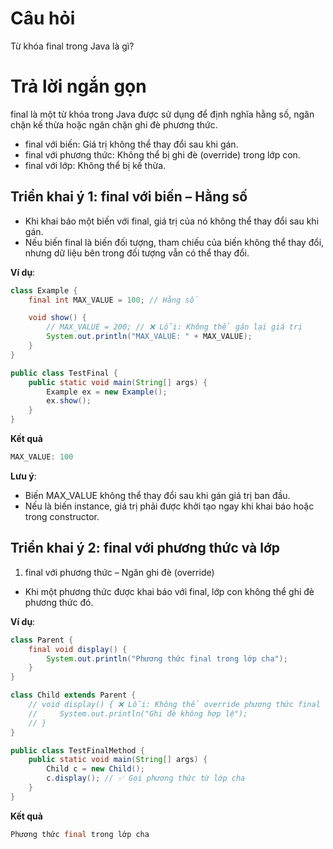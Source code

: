 # Câu hỏi
Từ khóa final trong Java là gì?

# Trả lời ngắn gọn  
final là một từ khóa trong Java được sử dụng để định nghĩa hằng số, ngăn chặn kế thừa hoặc ngăn chặn ghi đè phương thức.
* final với biến: Giá trị không thể thay đổi sau khi gán.
* final với phương thức: Không thể bị ghi đè (override) trong lớp con.
* final với lớp: Không thể bị kế thừa.


## Triển khai ý 1: final với biến – Hằng số
*	Khi khai báo một biến với final, giá trị của nó không thể thay đổi sau khi gán.
*	Nếu biến final là biến đối tượng, tham chiếu của biến không thể thay đổi, nhưng dữ liệu bên trong đối tượng vẫn có thể thay đổi.

**Ví dụ**:
```java
class Example {
    final int MAX_VALUE = 100; // Hằng số

    void show() {
        // MAX_VALUE = 200; // ❌ Lỗi: Không thể gán lại giá trị
        System.out.println("MAX_VALUE: " + MAX_VALUE);
    }
}

public class TestFinal {
    public static void main(String[] args) {
        Example ex = new Example();
        ex.show();
    }
}

```

**Kết quả**
```java
MAX_VALUE: 100
```
**Lưu ý**:
*	Biến MAX_VALUE không thể thay đổi sau khi gán giá trị ban đầu.
*	Nếu là biến instance, giá trị phải được khởi tạo ngay khi khai báo hoặc trong constructor.

## Triển khai ý 2: final với phương thức và lớp
1. final với phương thức – Ngăn ghi đè (override)
* Khi một phương thức được khai báo với final, lớp con không thể ghi đè phương thức đó.

**Ví dụ**:
```java
class Parent {
    final void display() {
        System.out.println("Phương thức final trong lớp cha");
    }
}

class Child extends Parent {
    // void display() { ❌ Lỗi: Không thể override phương thức final
    //     System.out.println("Ghi đè không hợp lệ");
    // }
}

public class TestFinalMethod {
    public static void main(String[] args) {
        Child c = new Child();
        c.display(); // ✅ Gọi phương thức từ lớp cha
    }
}

```
**Kết quả**
```java
Phương thức final trong lớp cha
```
